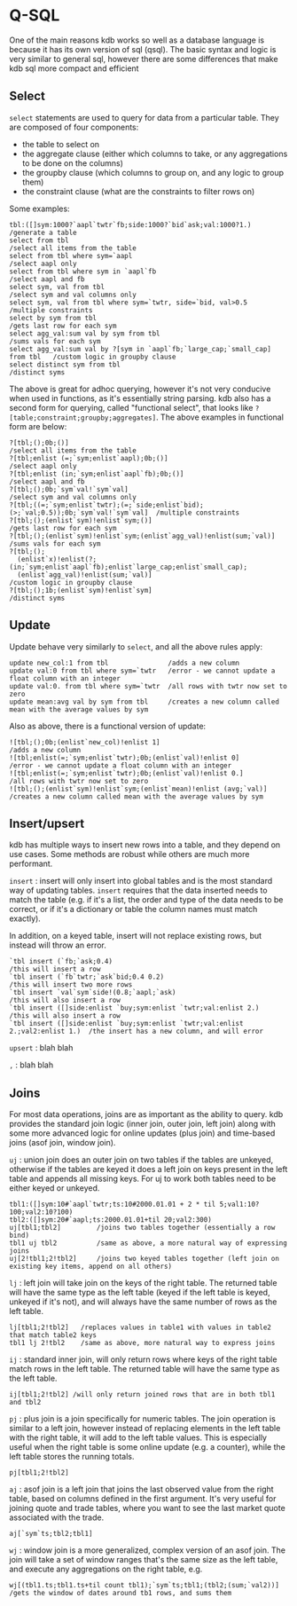 # Q-SQL

One of the main reasons kdb works so well as a database language is because it has its own version of sql (qsql).  The basic syntax and logic is very similar to general sql, however there are some differences that make kdb sql more compact and efficient

## Select
`select` statements are used to query for data from a particular table.  They are composed of four components:
- the table to select on
- the aggregate clause (either which columns to take, or any aggregations to be done on the columns)
- the groupby clause (which columns to group on, and any logic to group them)
- the constraint clause (what are the constraints to filter rows on)

Some examples:
```
tbl:([]sym:1000?`aapl`twtr`fb;side:1000?`bid`ask;val:1000?1.)                 /generate a table
select from tbl                                                               /select all items from the table
select from tbl where sym=`aapl                                               /select aapl only
select from tbl where sym in `aapl`fb                                         /select aapl and fb
select sym, val from tbl                                                      /select sym and val columns only
select sym, val from tbl where sym=`twtr, side=`bid, val>0.5                  /multiple constraints
select by sym from tbl                                                        /gets last row for each sym
select agg_val:sum val by sym from tbl                                        /sums vals for each sym
select agg_val:sum val by ?[sym in `aapl`fb;`large_cap;`small_cap] from tbl   /custom logic in groupby clause
select distinct sym from tbl                                                  /distinct syms
```

The above is great for adhoc querying, however it's not very conducive when used in functions, as it's essentially string parsing.  kdb also has a second form for querying, called "functional select", that looks like `?[table;constraint;groupby;aggregates]`.  The above examples in functional form are below:
```
?[tbl;();0b;()]                                                                       /select all items from the table
?[tbl;enlist (=;`sym;enlist`aapl);0b;()]                                              /select aapl only
?[tbl;enlist (in;`sym;enlist`aapl`fb);0b;()]                                          /select aapl and fb
?[tbl;();0b;`sym`val!`sym`val]                                                        /select sym and val columns only
?[tbl;((=;`sym;enlist`twtr);(=;`side;enlist`bid);(>;`val;0.5));0b;`sym`val!`sym`val]  /multiple constraints
?[tbl;();(enlist`sym)!enlist`sym;()]                                                  /gets last row for each sym
?[tbl;();(enlist`sym)!enlist`sym;(enlist`agg_val)!enlist(sum;`val)]                   /sums vals for each sym
?[tbl;();
  (enlist`x)!enlist(?;(in;`sym;enlist`aapl`fb);enlist`large_cap;enlist`small_cap);
  (enlist`agg_val)!enlist(sum;`val)]                                                  /custom logic in groupby clause
?[tbl;();1b;(enlist`sym)!enlist`sym]                                                  /distinct syms
```


## Update
Update behave very similarly to `select`, and all the above rules apply:
```
update new_col:1 from tbl               /adds a new column
update val:0 from tbl where sym=`twtr   /error - we cannot update a float column with an integer
update val:0. from tbl where sym=`twtr  /all rows with twtr now set to zero
update mean:avg val by sym from tbl     /creates a new column called mean with the average values by sym
```

Also as above, there is a functional version of update:
```
![tbl;();0b;(enlist`new_col)!enlist 1]                              /adds a new column
![tbl;enlist(=;`sym;enlist`twtr);0b;(enlist`val)!enlist 0]          /error - we cannot update a float column with an integer
![tbl;enlist(=;`sym;enlist`twtr);0b;(enlist`val)!enlist 0.]         /all rows with twtr now set to zero
![tbl;();(enlist`sym)!enlist`sym;(enlist`mean)!enlist (avg;`val)]   /creates a new column called mean with the average values by sym
```


## Insert/upsert
kdb has multiple ways to insert new rows into a table, and they depend on use cases.  Some methods are robust while others are much more performant.

`insert`
: insert will only insert into global tables and is the most standard way of updating tables.  `insert` requires that the data inserted needs to match the table (e.g. if it's a list, the order and type of the data needs to be correct, or if it's a dictionary or table the column names must match exactly).

In addition, on a keyed table, insert will not replace existing rows, but instead will throw an error.
```
`tbl insert (`fb;`ask;0.4)                                                      /this will insert a row
`tbl insert (`fb`twtr;`ask`bid;0.4 0.2)                                         /this will insert two more rows
`tbl insert `val`sym`side!(0.8;`aapl;`ask)                                      /this will also insert a row
`tbl insert ([]side:enlist `buy;sym:enlist `twtr;val:enlist 2.)                 /this will also insert a row
`tbl insert ([]side:enlist `buy;sym:enlist `twtr;val:enlist 2.;val2:enlist 1.)  /the insert has a new column, and will error
```

`upsert`
: blah blah

`,`
: blah blah


## Joins
For most data operations, joins are as important as the ability to query.  kdb provides the standard join logic (inner join, outer join, left join) along with some more advanced logic for online updates (plus join) and time-based joins (asof join, window join).

`uj`
: union join does an outer join on two tables if the tables are unkeyed, otherwise if the tables are keyed it does a left join on keys present in the left table and appends all missing keys.  For uj to work both tables need to be either keyed or unkeyed.
```
tbl1:([]sym:10#`aapl`twtr;ts:10#2000.01.01 + 2 * til 5;val1:10?100;val2:10?100)
tbl2:([]sym:20#`aapl;ts:2000.01.01+til 20;val2:300)
uj[tbl1;tbl2]         /joins two tables together (essentially a row bind)
tbl1 uj tbl2          /same as above, a more natural way of expressing joins
uj[2!tbl1;2!tbl2]     /joins two keyed tables together (left join on existing key items, append on all others)
```

`lj`
: left join will take join on the keys of the right table.  The returned table will have the same type as the left table (keyed if the left table is keyed, unkeyed if it's not), and will always have the same number of rows as the left table.
```
lj[tbl1;2!tbl2]   /replaces values in table1 with values in table2 that match table2 keys
tbl1 lj 2!tbl2    /same as above, more natural way to express joins
```

`ij`
: standard inner join, will only return rows where keys of the right table match rows in the left table.  The returned table will have the same type as the left table.
```
ij[tbl1;2!tbl2] /will only return joined rows that are in both tbl1 and tbl2
```

`pj`
: plus join is a join specifically for numeric tables.  The join operation is similar to a left join, however instead of replacing elements in the left table with the right table, it will add to the left table values.  This is especially useful when the right table is some online update (e.g. a counter), while the left table stores the running totals.
```
pj[tbl1;2!tbl2]
```

`aj`
: asof join is a left join that joins the last observed value from the right table, based on columns defined in the first argument.  It's very useful for joining quote and trade tables, where you want to see the last market quote associated with the trade.
```
aj[`sym`ts;tbl2;tbl1]
```

`wj`
: window join is a more generalized, complex version of an asof join.  The join will take a set of window ranges that's the same size as the left table, and execute any aggregations on the right table, e.g.
```
wj[(tbl1.ts;tbl1.ts+til count tbl1);`sym`ts;tbl1;(tbl2;(sum;`val2))]  /gets the window of dates around tb1 rows, and sums them
```


